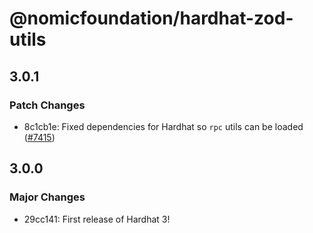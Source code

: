 # @nomicfoundation/hardhat-zod-utils

## 3.0.1

### Patch Changes

- 8c1cb1e: Fixed dependencies for Hardhat so `rpc` utils can be loaded ([#7415](https://github.com/NomicFoundation/hardhat/issues/7415))

## 3.0.0

### Major Changes

- 29cc141: First release of Hardhat 3!
